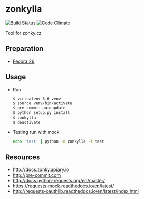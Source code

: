 zonkylla
========

[![Build Status](https://travis-ci.org/celestian/zonkylla.svg?branch=master)](https://travis-ci.org/celestian/zonkylla) [![Code Climate](https://codeclimate.com/github/celestian/zonkylla/badges/gpa.svg)](https://codeclimate.com/github/celestian/zonkylla)

Tool for zonky.cz

Preparation
-----------

-   [Fedora 26](doc/prepare_f26.md)

Usage
-----

-   Run

    ``` bash
    $ virtualenv-3.6 venv
    $ source venv/bin/activate
    $ pre-commit autoupdate
    $ python setup.py install
    $ zonkylla
    $ deactivate
    ```

-   Testing run with mock

    ``` bash
    echo 'test' | python -m zonkylla -t test
    ```

Resources
---------

-   <http://docs.zonky.apiary.io>
-   <http://pre-commit.com>
-   <http://docs.python-requests.org/en/master/>
-   <https://requests-mock.readthedocs.io/en/latest/>
-   <http://requests-oauthlib.readthedocs.io/en/latest/index.html>
